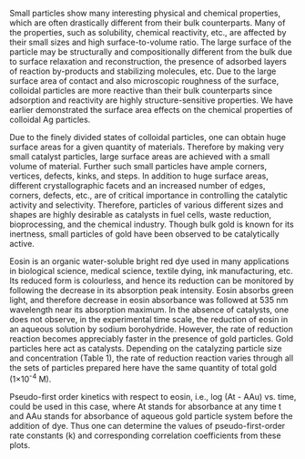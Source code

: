 Small particles show many interesting physical and chemical properties, which are often drastically different from their bulk counterparts. Many of the properties, such as solubility, chemical reactivity, etc., are affected by their small sizes and high surface-to-volume ratio. The large surface of the particle may be structurally and compositionally different from the bulk due to surface relaxation and reconstruction, the presence of adsorbed layers of reaction by-products and stabilizing molecules, etc. Due to the large surface area of contact and also microscopic roughness of the surface, colloidal particles are more reactive than their bulk counterparts since adsorption and reactivity are highly structure-sensitive properties. We have earlier demonstrated the surface area effects on the chemical properties of colloidal Ag particles.

Due to the finely divided states of colloidal particles, one can obtain huge surface areas for a given quantity of materials. Therefore by making very small catalyst particles, large surface areas are achieved with a small volume of material. Further such small particles have ample corners, vertices, defects, kinks, and steps. In addition to huge surface areas, different crystallographic facets and an increased number of edges, corners, defects, etc., are of critical importance in controlling the catalytic activity and selectivity. Therefore, particles of various different sizes and shapes are highly desirable as catalysts in fuel cells, waste reduction, bioprocessing, and the chemical industry. Though bulk gold is known for its inertness, small particles of gold have been observed to be catalytically active.

Eosin is an organic water-soluble bright red dye used in many applications in biological science, medical science, textile dying, ink manufacturing, etc. Its reduced form is colourless, and hence its reduction can be monitored by following the decrease in its absorption peak intensity. Eosin absorbs green light, and therefore decrease in eosin absorbance was followed at 535 nm wavelength near its absorption maximum. In the absence of catalysts, one does not observe, in the experimental time scale, the reduction of eosin in an aqueous solution by sodium borohydride. However, the rate of reduction reaction becomes appreciably faster in the presence of gold particles. Gold particles here act as catalysts. Depending on the catalyzing particle size and concentration (Table 1), the rate of reduction reaction varies through all the sets of particles prepared here have the same quantity of total gold (1×10<sup>-4</sup> M).

Pseudo-first order kinetics with respect to eosin, i.e., log (At - AAu) vs. time, could be used in this case, where At stands for absorbance at any time t and AAu stands for absorbance of aqueous gold particle system before the addition of dye. Thus one can determine the values of pseudo-first-order rate constants (k) and corresponding correlation coefficients from these plots.
